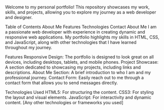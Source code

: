 Welcome to my personal portfolio! This repository showcases my work, skills, and projects, allowing you to explore my journey as a web developer and designer.

Table of Contents
About Me
Features
Technologies
Contact
About Me
I am a passionate web developer with experience in creating dynamic and responsive web applications. My portfolio highlights my skills in HTML, CSS, and JavaScript, along with other technologies that I have learned throughout my journey.

Features
Responsive Design: The portfolio is designed to look great on all devices, including desktops, tablets, and mobile phones.
Project Showcase: A section dedicated to showcasing my projects, including links and descriptions.
About Me Section: A brief introduction to who I am and my professional journey.
Contact Form: Easily reach out to me through a contact form that allows you to send messages directly.

Technologies Used
HTML5: For structuring the content.
CSS3: For styling the layout and visual elements.
JavaScript: For interactivity and dynamic content.
[Any other technologies or frameworks you used]
